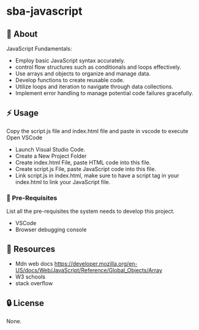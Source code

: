 # sba-javascript

##  :beginner: About
JavaScript Fundamentals:
- Employ basic JavaScript syntax accurately.
- control flow structures such as conditionals and loops effectively.
- Use arrays and objects to organize and manage data.
- Develop functions to create reusable code.
- Utilize loops and iteration to navigate through data collections.
- Implement error handling to manage potential code failures gracefully.

## :zap: Usage
Copy the script.js file and index.html file and paste in vscode to execute
Open VSCode
- Launch Visual Studio Code.
- Create a New Project Folder
- Create index.html File, paste HTML code into this file.
- Create script.js File, paste JavaScript code into this file.
- Link script.js in index.html, make sure to have a script tag in your index.html to link your JavaScript file.

### :notebook: Pre-Requisites
List all the pre-requisites the system needs to develop this project.
- VSCode
- Browser debugging console

##  :page_facing_up: Resources
- Mdn web docs https://developer.mozilla.org/en-US/docs/Web/JavaScript/Reference/Global_Objects/Array
- W3 schools 
- stack overflow

##  :lock: License
None.